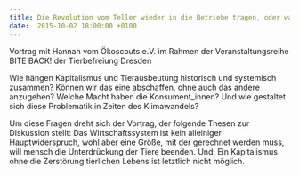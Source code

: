 ```yaml
---
title: Die Revolution vom Teller wieder in die Betriebe tragen, oder warum ein veganer Kapitalismus Unfug wäre
date:  2015-10-02 18:00:00 +0100
---
```


Vortrag mit Hannah vom Ökoscouts e.V. im Rahmen der Veranstaltungsreihe BITE BACK! der Tierbefreiung Dresden



Wie hängen Kapitalismus und Tierausbeutung historisch und systemisch zusammen? Können wir das eine abschaffen, ohne auch das
andere anzugehen? Welche Macht haben die Konsument_innen? Und wie gestaltet sich diese Problematik in Zeiten des Klimawandels?



Um diese Fragen dreht sich der Vortrag, der folgende Thesen zur Diskussion stellt: Das Wirtschaftssystem ist kein alleiniger
Hauptwiderspruch, wohl aber eine Größe, mit der gerechnet werden muss, will mensch die Unterdrückung der Tiere beenden. Und:
Ein Kapitalismus ohne die Zerstörung tierlichen Lebens ist letztlich nicht möglich.


